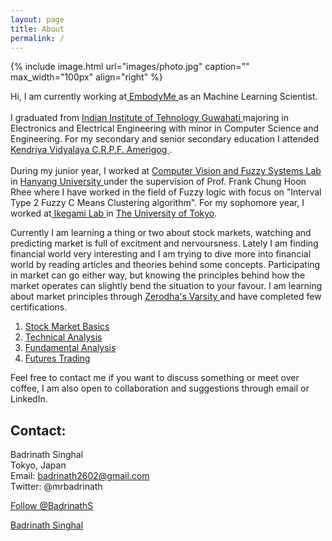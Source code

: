 ```yaml
---
layout: page
title: About
permalink: /
---
```


{% include image.html url="images/photo.jpg" caption="" max_width="100px" align="right" %}
<!-- Place this tag in your head or just before your close body tag. Github Buttons -->
<script async defer src="https://buttons.github.io/buttons.js"></script>


Hi, I am currently working at<a href="https://embodyme.com/" target="_blank"> EmbodyMe </a> as an Machine Learning Scientist.
<br>
<br>
I graduated from <a href="https://iitg.ac.in" target="_blank"> Indian Institute of Tehnology Guwahati </a> majoring in  Electronics and Electrical Engineering with minor in Computer Science and Engineering. For my secondary and senior secondary education I attended <a href="https://amerigogcrpf.kvs.ac.in/" target="_blank"> Kendriya Vidyalaya C.R.P.F. Amerigog </a>.
<br>
<br>
During my junior year, I worked at <a href="http://fuzzy.hanyang.ac.kr/" target="_blank"> Computer Vision and Fuzzy Systems Lab</a> in <a href="https://www.hanyang.ac.kr/web/eng" target="_blank">Hanyang University </a> under the supervision of Prof. Frank Chung Hoon Rhee where I have worked in the field of Fuzzy logic with focus on "Interval Type 2 Fuzzy C Means Clustering algorithm". For my sophomore year, I worked at<a href="http://sacral.c.u-tokyo.ac.jp/" target="_blank"> Ikegami Lab </a> in <a href="https://www.u-tokyo.ac.jp/en/" target="_blank"> The University of Tokyo</a>.

<!--My updated resume can be found <a href="resume/Resume.pdf"> here </a>.-->
Currently I am learning a thing or two about stock markets, watching and predicting market is full of excitment and nervoursness. Lately I am finding financial world very interesting and I am trying to dive more into financial world by reading articles and theories behind some concepts. Participating in market can go either way, but knowing the principles behind how the market operates can slightly bend the situation to your favour. I am learning about market principles through <a href="https://zerodha.com/varsity/" target="_blank"> Zerodha's Varsity </a> and have completed few certifications.
<ol>
    <li><a href="/resume/StockMarketBasics.pdf">Stock Market Basics </a></li>
    <li><a href="/resume/TechnicalAnalysis.pdf">Technical Analysis </a></li>
    <li><a href="/resume/FundamentalAnalysis.pdf">Fundamental Analysis </a></li>
    <li><a href="/resume/FuturesTrading.pdf">Futures Trading </a></li>
</ol>

Feel free to contact me if you want to discuss something or meet over coffee, I am also open to collaboration and suggestions through email or LinkedIn.

## Contact:

Badrinath Singhal <br />
Tokyo, Japan<br />
Email: badrinath2602@gmail.com <br />
Twitter: @mrbadrinath
<!-- Place this tag where you want the button to render. -->
<a class="github-button" href="https://github.com/BadrinathS" data-size="large" aria-label="Follow @BadrinathS on GitHub">Follow @BadrinathS</a>

<script type="text/javascript" src="https://platform.linkedin.com/badges/js/profile.js" async defer></script>
<div class="LI-profile-badge"  data-version="v1" data-size="medium" data-locale="en_US" data-type="horizontal" data-theme="dark" data-vanity="badrinath-s"><a class="LI-simple-link" href='https://in.linkedin.com/in/badrinath-s?trk=profile-badge'>Badrinath Singhal</a></div>


